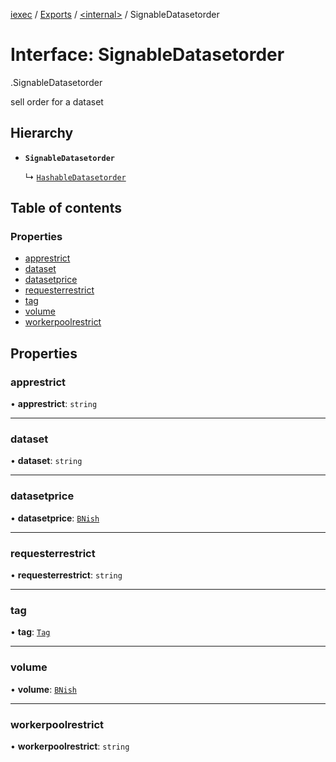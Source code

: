 [iexec](../README.md) / [Exports](../modules.md) / [<internal\>](../modules/internal_.md) / SignableDatasetorder

# Interface: SignableDatasetorder

[<internal>](../modules/internal_.md).SignableDatasetorder

sell order for a dataset

## Hierarchy

- **`SignableDatasetorder`**

  ↳ [`HashableDatasetorder`](internal_.HashableDatasetorder.md)

## Table of contents

### Properties

- [apprestrict](internal_.SignableDatasetorder.md#apprestrict)
- [dataset](internal_.SignableDatasetorder.md#dataset)
- [datasetprice](internal_.SignableDatasetorder.md#datasetprice)
- [requesterrestrict](internal_.SignableDatasetorder.md#requesterrestrict)
- [tag](internal_.SignableDatasetorder.md#tag)
- [volume](internal_.SignableDatasetorder.md#volume)
- [workerpoolrestrict](internal_.SignableDatasetorder.md#workerpoolrestrict)

## Properties

### apprestrict

• **apprestrict**: `string`

___

### dataset

• **dataset**: `string`

___

### datasetprice

• **datasetprice**: [`BNish`](../modules.md#bnish)

___

### requesterrestrict

• **requesterrestrict**: `string`

___

### tag

• **tag**: [`Tag`](../modules.md#tag)

___

### volume

• **volume**: [`BNish`](../modules.md#bnish)

___

### workerpoolrestrict

• **workerpoolrestrict**: `string`
